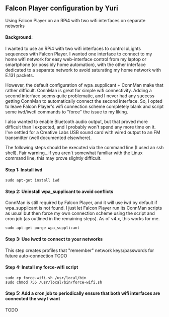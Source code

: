 ## Falcon Player configuration by Yuri

Using Falcon Player on an RPi4 with two wifi interfaces on separate networks

#### Background:
I wanted to use an RPi4 with two wifi interfaces to control xLights sequences with Falcon Player.  I wanted one interface to connect to my home wifi network for easy web-interface control from my laptop or smartphone (or possibly home automation), with the other interface dedicated to a separate network to avoid saturating my home network with E.131 packets.

However, the default configuration of wpa_supplicant + ConnMan make that rather difficult. ConnMan is great for simple wifi connectivity.  Adding a second interface seems quite problematic, and I never had any success getting ConnMan to automatically connect the second interface.  So, I opted to leave Falcon Player's wifi connection scheme completely blank and script some iwd/iwctl commands to "force" the issue to my liking.

I also wanted to enable Bluetooth audio output, but that proved more difficult than I expected, and I probably won't spend any more time on it.  I've settled for a Creative Labs USB sound card with wired output to an FM transmitter (well documented elsewhere).

The following steps should be executed via the command line (I used an ssh shell).  Fair warning...if you aren't somewhat familiar with the Linux command line, this may prove slightly difficult.

#### Step 1: Install iwd
`sudo apt-get install iwd`

#### Step 2: Uninstall wpa_supplicant to avoid conflicts
ConnMan is still required by Falcon Player, and it will use iwd by default if wpa_supplicant is not found.  I just let Falcon Player run its ConnMan scripts as usual but then force my own connection scheme using the script and cron job (as outlined in the remaining steps).  As of v4.x, this works for me.

`sudo apt-get purge wpa_supplicant`

#### Step 3: Use iwctl to connect to your networks
This step creates profiles that "remember" network keys/passwords for future auto-connection
TODO

#### Step 4: Install my force-wifi script
    sudo cp force-wifi.sh /usr/local/bin
    sudo chmod 755 /usr/local/bin/force-wifi.sh
    
#### Step 5: Add a cron job to periodically ensure that both wifi interfaces are connected the way I want
TODO
